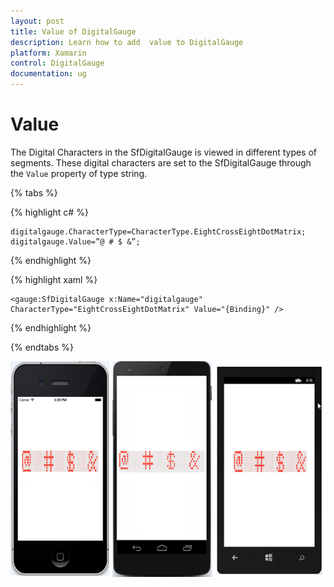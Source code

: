 ```yaml
---
layout: post
title: Value of DigitalGauge
description: Learn how to add  value to DigitalGauge
platform: Xamarin
control: DigitalGauge
documentation: ug
---
```


# Value

The Digital Characters in the SfDigitalGauge is viewed in different types of segments. These digital characters are set to the SfDigitalGauge through the `Value` property of type string.

{% tabs %}

{% highlight c# %}

	digitalgauge.CharacterType=CharacterType.EightCrossEightDotMatrix;
	digitalgauge.Value=”@ # $ &”;

{% endhighlight %}

{% highlight xaml %}

	<gauge:SfDigitalGauge x:Name="digitalgauge" CharacterType="EightCrossEightDotMatrix" Value="{Binding}" />

{% endhighlight %}

{% endtabs %}


![](Getting-Started_images/specialcharacter.png)